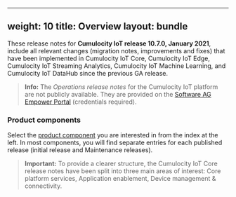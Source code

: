 
---
weight: 10
title: Overview
layout: bundle
---

These release notes for **Cumulocity IoT release 10.7.0, January 2021**, include all relevant changes (migration notes, improvements and fixes) that have been implemented in Cumulocity IoT Core, Cumulocity IoT Edge, Cumulocity IoT Streaming Analytics, Cumulocity IoT Machine Learning, and Cumulocity IoT DataHub since the previous GA release.

>**Info:** The *Operations release notes* for the Cumulocity IoT platform are not publicly available. They are provided on the [Software AG Empower Portal](https://documentation.softwareag.com/) (credentials required).

### Product components

Select the [product component](/about/introduction/#component) you are interested in from the index at the left. In most components, you will find separate entries for each published release (initial release and Maintenance releases).

> **Important:** To provide a clearer structure, the Cumulocity IoT Core release notes have been split into three main areas of interest: Core platform services, Application enablement, Device management & connectivity.
